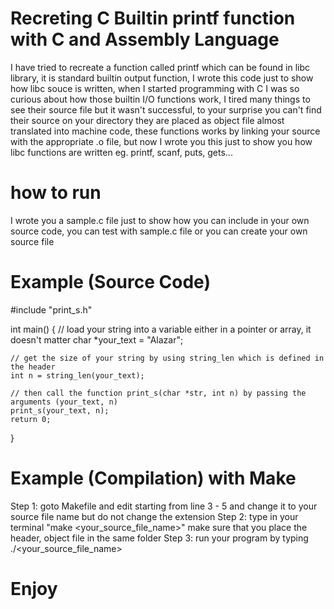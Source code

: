 # Recreting C Builtin printf function with C and Assembly Language
I have tried to recreate a function called printf which can be found in libc library, it is standard builtin output function, I wrote this code just to show how libc souce is written, when I started programming with C I was so curious about how those builtin I/O functions work, I tired many things to see their source file but it wasn't successful, to your surprise you can't find their source on your directory they are placed as object file almost translated into machine code, these functions works by linking your source with the appropriate .o file, but now I wrote you this just to show you how libc functions are written eg. printf, scanf, puts, gets...

# how to run

I wrote you a sample.c file just to show how you can include in your own source code, you can test with sample.c file or you can create your own source file

# Example (Source Code)
#include "print_s.h"

int main() {
    // load your string into a variable either in a pointer or array, it doesn't matter
    char *your_text = "Alazar";
   
    // get the size of your string by using string_len which is defined in the header
    int n = string_len(your_text);
   
    // then call the function print_s(char *str, int n) by passing the arguments (your_text, n)
    print_s(your_text, n);
    return 0;
}

# Example (Compilation) with Make

  Step 1: goto Makefile and edit starting from line 3 - 5 and change it to your source file name but do not change the extension
  Step 2: type in your terminal "make <your_source_file_name>" make sure that you place the header, object file in the same folder
  Step 3: run your program by typing ./<your_source_file_name>
  
# Enjoy
